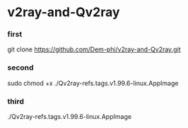 # v2ray-and-Qv2ray
### first
git clone https://github.com/Dem-phi/v2ray-and-Qv2ray.git
### second
sudo chmod +x ./Qv2ray-refs.tags.v1.99.6-linux.AppImage 
### third
./Qv2ray-refs.tags.v1.99.6-linux.AppImage
